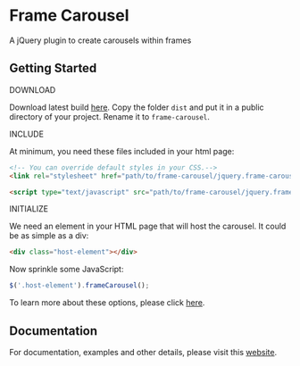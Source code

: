 # Frame Carousel

A jQuery plugin to create carousels within frames

## Getting Started
DOWNLOAD

Download latest build [here](https://github.com/Eastros/FrameCarousel/archive/master.zip). Copy the folder `dist` and put it in a public directory of your project. Rename it to `frame-carousel`.

INCLUDE

At minimum, you need these files included in your html page:
```html
<!-- You can override default styles in your CSS.-->
<link rel="stylesheet" href="path/to/frame-carousel/jquery.frame-carousel.min.css">

<script type="text/javascript" src="path/to/frame-carousel/jquery.frame-carousel.min.js"></script>
```

INITIALIZE

We need an element in your HTML page that will host the carousel. It could be as simple as a div:
```html
<div class="host-element"></div>
```

Now sprinkle some JavaScript:

```javascript
$('.host-element').frameCarousel();
```

To learn more about these options, please click [here](http://www.eastros.com/frame-carousel/#options).

## Documentation
For documentation, examples and other details, please visit this [website](http://www.eastros.com/frame-carousel/).
